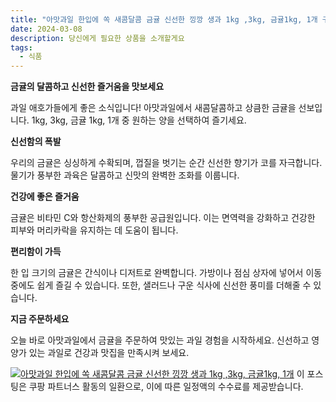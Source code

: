 ```yaml
---
title: "아맛과일 한입에 쏙 새콤달콤 금귤 신선한 낑깡 생과 1kg ,3kg, 금귤1kg, 1개 구매 하기"
date: 2024-03-08
description: 당신에게 필요한 상품을 소개할게요
tags:
  - 식품
---
```

**금귤의 달콤하고 신선한 즐거움을 맛보세요**

과일 애호가들에게 좋은 소식입니다! 아맛과일에서 새콤달콤하고 상큼한 금귤을 선보입니다. 1kg, 3kg, 금귤 1kg, 1개 중 원하는 양을 선택하여 즐기세요.

**신선함의 폭발**

우리의 금귤은 싱싱하게 수확되며, 껍질을 벗기는 순간 신선한 향기가 코를 자극합니다. 물기가 풍부한 과육은 달콤하고 신맛의 완벽한 조화를 이룹니다.

**건강에 좋은 즐거움**

금귤은 비타민 C와 항산화제의 풍부한 공급원입니다. 이는 면역력을 강화하고 건강한 피부와 머리카락을 유지하는 데 도움이 됩니다.

**편리함이 가득**

한 입 크기의 금귤은 간식이나 디저트로 완벽합니다. 가방이나 점심 상자에 넣어서 이동 중에도 쉽게 즐길 수 있습니다. 또한, 샐러드나 구운 식사에 신선한 풍미를 더해줄 수 있습니다.

**지금 주문하세요**

오늘 바로 아맛과일에서 금귤을 주문하여 맛있는 과일 경험을 시작하세요. 신선하고 영양가 있는 과일로 건강과 맛집을 만족시켜 보세요.


[![아맛과일 한입에 쏙 새콤달콤 금귤 신선한 낑깡 생과 1kg ,3kg, 금귤1kg, 1개](https://i.imgur.com/81F7uro.png#center)](https://link.coupang.com/re/AFFSDP?lptag=AF5033054&pageKey=7907908414&itemId=21691688552&vendorItemId=88741507351&traceid=V0-153-9257a26bef96d681&clickBeacon=w4A9OkCNE6_NYlFUw78PyT8Fb4YjAY4UjRJ_4GbM4qXXSfxOUdYxD7VWq7vMXmzzfIDA1PpVDHi_2q7o0kWcU9bxp3j-umGSI7jTudqSAK7iCcnidYV7DhS1dkEFxX-rIzUcf3Q-0qV2935EMC4TfezeJIZWznm0t4V24Xz4eq6mkrxkVSWZ-rcwDBLHV9MUVJCliyud97dGBtH9b8jSzaoJ-5ZrcVR-bDEtD3uoj12f6q3v7ZV7qkvMEk62klbuu3ywCAJWx7lNN6X-hAmxEynJc1EEUfTFrVeQtBIgn5fUUlCCRHksQVrLZyHup493TTzQ2Q2OOQZCfcjcfm44g1CYVwNVlr_eYlo-E2KQ8gcxGQNTFohwQU7iFk1mnEcxMbADmKWWRI6Zjwp9o0id9jTTG4EtkL42mezF-0G3ldbukb1zV4nVd4IZGKHtalqLLmr4lf5SDYIUURimMGT1V3JRcF5M0iJ_AuRAOy1aVvT3c1Aec_cEmENq-s9PARfI0vXt8vPpsquLkWBvY06QUxGFU8IwR6dKKsj3IylWm-dgbtu3F2lTafju_DPOtQoi_-f_5S56Bzqljx6LikZ7uCTrs9EEibRrYiCDL9sN1YJ58hNgtLeJU6GIQ4jCA0L218JSerkNtmPyHKzIZmCwN_YYn9c4_xQX21pLogH1Btv6c5INGDA5nTgQWGGYDN1G_qUZtic4Y71eBRgJCBEian8oqKNDbIUzNzxuS4bciLbwwB9Pj2lVIKYdPNxyahvS5saO3KUpm--nDutchOWqV-FU8EiWV1YiKqv6pHze5SIwPt1CQnE4wCJ7PC1YudoCqzRzyyZeleYKaX1djeUdUOB5d5j6MwsjzrlTafbMirpfIb7pB6bspmGLWuCEg8-eekBpvj6h-gcTjsoPZU9iNo4rdcGfTFpFOUsBFNMleNrJDu-lfmhw_7QA27lqOnEbm3SKyETF2_stjiKuK4OGL5k7ZGpeLHtGtw%3D%3D&requestid=20240308203516382230192828&token=31850C%7CMIXED)
이 포스팅은 쿠팡 파트너스 활동의 일환으로, 이에 따른 일정액의 수수료를 제공받습니다.


